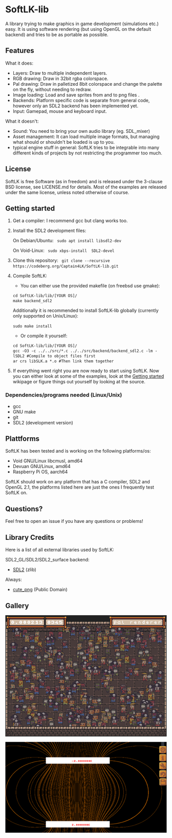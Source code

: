 # SoftLK-lib

A library trying to make graphics in game development (simulations etc.) easy. It is using software rendering (but using OpenGL on the default backend) and tries to be as portable as possible.

## Features

What it does:

* Layers: Draw to multiple independent layers.
* RGB drawing: Draw in 32bit rgba colorspace.
* Pal drawing: Draw in palletized 8bit colorspace and change the palette on the fly, without needing to redraw.
* Image loading: Load and save sprites from and to png files .
* Backends: Platform specific code is separate from general code, however only an SDL2 backend has been implemented yet.
* Input: Gamepad, mouse and keyboard input.

What it doesn't:

* Sound: You need to bring your own audio library (eg. SDL_mixer)
* Asset management: It can load multiple image formats, but managing what should or shouldn't be loaded is up to you.
* typical engine stuff in general: SoftLK tries to be integrable into many different kinds of projects by not restricting the programmer too much.

## License

SoftLK is free Software (as in freedom) and is released under the 3-clause BSD license, see LICENSE.md for details. Most of the examples are released under the same license, unless noted otherwise of course.

## Getting started

1. Get a compiler: I recommend gcc but clang works too.
2. Install the SDL2 development files:
	
	On Debian/Ubuntu: `` sudo apt install libsdl2-dev``

	On Void-Linux: `` sudo xbps-install  SDL2-devel``
3. Clone this repository: `` git clone --recursive https://codeberg.org/Captain4LK/SoftLK-lib.git``
4. Compile SoftLK: 
	
	* You can either use the provided makefile (on freebsd use gmake):

	```
	cd SoftLK-lib/lib/[YOUR OS]/
	make backend_sdl2
	```

   Additionally it is recommended to install SoftLK-lib globally (currently only supported on Unix/Linux):

   ``
   sudo make install
   ``

	* Or compile it yourself:
	
	```	
	cd SoftLK-lib/lib/[YOUR OS]/
	gcc -O3 -c ../../src/*.c ../../src/backend/backend_sdl2.c -lm -lSDL2 #Compile to object files first
	ar crs libSLK.a *.o #Then link them together
	```

5.  If everything went right you are now ready to start using SoftLK. Now you can either look at some of the examples, look at the [Getting started](https://codeberg.org/Captain4LK/SoftLK-lib/wiki/Getting-started) wikipage or figure things out yourself by looking at the source. 

### Dependencies/programs needed (Linux/Unix)

* gcc
* GNU make
* git
* SDL2 (development version)


## Plattforms

SoftLK has been tested and is working on the following platforms/os:

* Void GNU/Linux libcmusl, amd64
* Devuan GNU/Linux, amd64
* Raspberry Pi OS, aarch64

SoftLK should work on any platform that has a C compiler, SDL2 and OpenGL 2.1, the platforms listed here are just the ones I frequently test SoftLK on.

## Questions?

Feel free to open an issue if you have any questions or problems!

## Library Credits

Here is a list of all external libraries used by SoftLK:

SDL2_GL/SDL2/SDL2_surface backend:

* [SDL2](https://www.libsdl.org/) (zlib)

Always:

* [cute_png](https://github.com/RandyGaul/cute_headers/blob/master/cute_png.h) (Public Domain)

## Gallery

![performance example](screenshots/performance.png)

![efleder example](screenshots/efelder.png)
